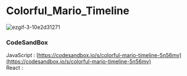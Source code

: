 # Colorful_Mario_Timeline

![ezgif-3-10e2d31271](https://github.com/MontaKr/CSS_Practice/assets/115155803/20b75645-bac3-4910-acc4-abcef85ffcaf)

### CodeSandBox
JavaScript : [https://codesandbox.io/s/colorful-mario-timeline-5n56mv](https://codesandbox.io/s/colorful-mario-timeline-5n56mv) \
React : []()
